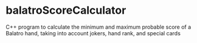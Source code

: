 # balatroScoreCalculator
C++ program to calculate the minimum and maximum probable score of a Balatro hand, taking into account jokers, hand rank, and special cards
